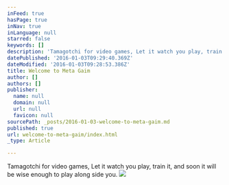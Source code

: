 ```yaml
---
inFeed: true
hasPage: true
inNav: true
inLanguage: null
starred: false
keywords: []
description: 'Tamagotchi for video games, Let it watch you play, train it, and soon it will be wise enough to play along side you.'
datePublished: '2016-01-03T09:29:40.369Z'
dateModified: '2016-01-03T09:28:53.386Z'
title: Welcome to Meta Gaim
author: []
authors: []
publisher:
  name: null
  domain: null
  url: null
  favicon: null
sourcePath: _posts/2016-01-03-welcome-to-meta-gaim.md
published: true
url: welcome-to-meta-gaim/index.html
_type: Article

---
```

Tamagotchi for video games, Let it watch you play, train it, and soon it will be wise enough to play along side you.
![](https://the-grid-user-content.s3-us-west-2.amazonaws.com/d0c9628e-a3f0-4df3-9bb9-4cef9c3e4b08.png)
